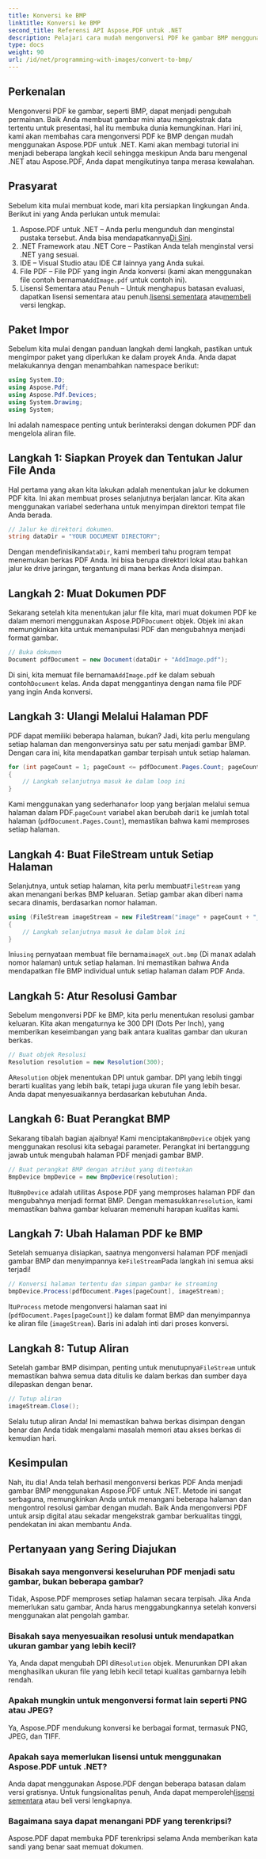 ```yaml
---
title: Konversi ke BMP
linktitle: Konversi ke BMP
second_title: Referensi API Aspose.PDF untuk .NET
description: Pelajari cara mudah mengonversi PDF ke gambar BMP menggunakan Aspose.PDF untuk .NET dalam tutorial langkah demi langkah ini. Sempurna untuk pengembang .NET.
type: docs
weight: 90
url: /id/net/programming-with-images/convert-to-bmp/
---
```

## Perkenalan

Mengonversi PDF ke gambar, seperti BMP, dapat menjadi pengubah permainan. Baik Anda membuat gambar mini atau mengekstrak data tertentu untuk presentasi, hal itu membuka dunia kemungkinan. Hari ini, kami akan membahas cara mengonversi PDF ke BMP dengan mudah menggunakan Aspose.PDF untuk .NET. Kami akan membagi tutorial ini menjadi beberapa langkah kecil sehingga meskipun Anda baru mengenal .NET atau Aspose.PDF, Anda dapat mengikutinya tanpa merasa kewalahan.

## Prasyarat

Sebelum kita mulai membuat kode, mari kita persiapkan lingkungan Anda. Berikut ini yang Anda perlukan untuk memulai:

1.  Aspose.PDF untuk .NET – Anda perlu mengunduh dan menginstal pustaka tersebut. Anda bisa mendapatkannya[Di Sini](https://releases.aspose.com/pdf/net/).
2. .NET Framework atau .NET Core – Pastikan Anda telah menginstal versi .NET yang sesuai.
3. IDE – Visual Studio atau IDE C# lainnya yang Anda sukai.
4.  File PDF – File PDF yang ingin Anda konversi (kami akan menggunakan file contoh bernama`AddImage.pdf` untuk contoh ini).
5.  Lisensi Sementara atau Penuh – Untuk menghapus batasan evaluasi, dapatkan lisensi sementara atau penuh.[lisensi sementara](https://purchase.aspose.com/temporary-license/) atau[membeli](https://purchase.aspose.com/buy) versi lengkap.

## Paket Impor

Sebelum kita mulai dengan panduan langkah demi langkah, pastikan untuk mengimpor paket yang diperlukan ke dalam proyek Anda. Anda dapat melakukannya dengan menambahkan namespace berikut:

```csharp
using System.IO;
using Aspose.Pdf;
using Aspose.Pdf.Devices;
using System.Drawing;
using System;
```

Ini adalah namespace penting untuk berinteraksi dengan dokumen PDF dan mengelola aliran file.

## Langkah 1: Siapkan Proyek dan Tentukan Jalur File Anda

Hal pertama yang akan kita lakukan adalah menentukan jalur ke dokumen PDF kita. Ini akan membuat proses selanjutnya berjalan lancar. Kita akan menggunakan variabel sederhana untuk menyimpan direktori tempat file Anda berada.


```csharp
// Jalur ke direktori dokumen.
string dataDir = "YOUR DOCUMENT DIRECTORY";
```

 Dengan mendefinisikan`dataDir`, kami memberi tahu program tempat menemukan berkas PDF Anda. Ini bisa berupa direktori lokal atau bahkan jalur ke drive jaringan, tergantung di mana berkas Anda disimpan.

## Langkah 2: Muat Dokumen PDF

 Sekarang setelah kita menentukan jalur file kita, mari muat dokumen PDF ke dalam memori menggunakan Aspose.PDF`Document` objek. Objek ini akan memungkinkan kita untuk memanipulasi PDF dan mengubahnya menjadi format gambar.


```csharp
// Buka dokumen
Document pdfDocument = new Document(dataDir + "AddImage.pdf");
```

 Di sini, kita memuat file bernama`AddImage.pdf` ke dalam sebuah contoh`Document` kelas. Anda dapat menggantinya dengan nama file PDF yang ingin Anda konversi.

## Langkah 3: Ulangi Melalui Halaman PDF

PDF dapat memiliki beberapa halaman, bukan? Jadi, kita perlu mengulang setiap halaman dan mengonversinya satu per satu menjadi gambar BMP. Dengan cara ini, kita mendapatkan gambar terpisah untuk setiap halaman.


```csharp
for (int pageCount = 1; pageCount <= pdfDocument.Pages.Count; pageCount++)
{
    // Langkah selanjutnya masuk ke dalam loop ini
}
```

Kami menggunakan yang sederhana`for` loop yang berjalan melalui semua halaman dalam PDF.`pageCount` variabel akan berubah dari`1` ke jumlah total halaman (`pdfDocument.Pages.Count`), memastikan bahwa kami memproses setiap halaman.

## Langkah 4: Buat FileStream untuk Setiap Halaman

 Selanjutnya, untuk setiap halaman, kita perlu membuat`FileStream` yang akan menangani berkas BMP keluaran. Setiap gambar akan diberi nama secara dinamis, berdasarkan nomor halaman.


```csharp
using (FileStream imageStream = new FileStream("image" + pageCount + "_out" + ".bmp", FileMode.Create))
{
    // Langkah selanjutnya masuk ke dalam blok ini
}
```

 Ini`using` pernyataan membuat file bernama`imageX_out.bmp` (Di mana`X` adalah nomor halaman) untuk setiap halaman. Ini memastikan bahwa Anda mendapatkan file BMP individual untuk setiap halaman dalam PDF Anda.

## Langkah 5: Atur Resolusi Gambar

Sebelum mengonversi PDF ke BMP, kita perlu menentukan resolusi gambar keluaran. Kita akan mengaturnya ke 300 DPI (Dots Per Inch), yang memberikan keseimbangan yang baik antara kualitas gambar dan ukuran berkas.


```csharp
// Buat objek Resolusi
Resolution resolution = new Resolution(300);
```

 A`Resolution` objek menentukan DPI untuk gambar. DPI yang lebih tinggi berarti kualitas yang lebih baik, tetapi juga ukuran file yang lebih besar. Anda dapat menyesuaikannya berdasarkan kebutuhan Anda.

## Langkah 6: Buat Perangkat BMP

 Sekarang tibalah bagian ajaibnya! Kami menciptakan`BmpDevice` objek yang menggunakan resolusi kita sebagai parameter. Perangkat ini bertanggung jawab untuk mengubah halaman PDF menjadi gambar BMP.


```csharp
// Buat perangkat BMP dengan atribut yang ditentukan
BmpDevice bmpDevice = new BmpDevice(resolution);
```

 Itu`BmpDevice` adalah utilitas Aspose.PDF yang memproses halaman PDF dan mengubahnya menjadi format BMP. Dengan memasukkan`resolution`, kami memastikan bahwa gambar keluaran memenuhi harapan kualitas kami.

## Langkah 7: Ubah Halaman PDF ke BMP

 Setelah semuanya disiapkan, saatnya mengonversi halaman PDF menjadi gambar BMP dan menyimpannya ke`FileStream`Pada langkah ini semua aksi terjadi!


```csharp
// Konversi halaman tertentu dan simpan gambar ke streaming
bmpDevice.Process(pdfDocument.Pages[pageCount], imageStream);
```

 Itu`Process` metode mengonversi halaman saat ini (`pdfDocument.Pages[pageCount]`) ke dalam format BMP dan menyimpannya ke aliran file (`imageStream`). Baris ini adalah inti dari proses konversi.

## Langkah 8: Tutup Aliran

 Setelah gambar BMP disimpan, penting untuk menutupnya`FileStream` untuk memastikan bahwa semua data ditulis ke dalam berkas dan sumber daya dilepaskan dengan benar.


```csharp
// Tutup aliran
imageStream.Close();
```

Selalu tutup aliran Anda! Ini memastikan bahwa berkas disimpan dengan benar dan Anda tidak mengalami masalah memori atau akses berkas di kemudian hari.

## Kesimpulan

Nah, itu dia! Anda telah berhasil mengonversi berkas PDF Anda menjadi gambar BMP menggunakan Aspose.PDF untuk .NET. Metode ini sangat serbaguna, memungkinkan Anda untuk menangani beberapa halaman dan mengontrol resolusi gambar dengan mudah. Baik Anda mengonversi PDF untuk arsip digital atau sekadar mengekstrak gambar berkualitas tinggi, pendekatan ini akan membantu Anda.

## Pertanyaan yang Sering Diajukan

### Bisakah saya mengonversi keseluruhan PDF menjadi satu gambar, bukan beberapa gambar?
Tidak, Aspose.PDF memproses setiap halaman secara terpisah. Jika Anda memerlukan satu gambar, Anda harus menggabungkannya setelah konversi menggunakan alat pengolah gambar.

### Bisakah saya menyesuaikan resolusi untuk mendapatkan ukuran gambar yang lebih kecil?
 Ya, Anda dapat mengubah DPI di`Resolution` objek. Menurunkan DPI akan menghasilkan ukuran file yang lebih kecil tetapi kualitas gambarnya lebih rendah.

### Apakah mungkin untuk mengonversi format lain seperti PNG atau JPEG?
Ya, Aspose.PDF mendukung konversi ke berbagai format, termasuk PNG, JPEG, dan TIFF.

### Apakah saya memerlukan lisensi untuk menggunakan Aspose.PDF untuk .NET?
 Anda dapat menggunakan Aspose.PDF dengan beberapa batasan dalam versi gratisnya. Untuk fungsionalitas penuh, Anda dapat memperoleh[lisensi sementara](https://purchase.aspose.com/temporary-license/) atau beli versi lengkapnya.

### Bagaimana saya dapat menangani PDF yang terenkripsi?
Aspose.PDF dapat membuka PDF terenkripsi selama Anda memberikan kata sandi yang benar saat memuat dokumen.